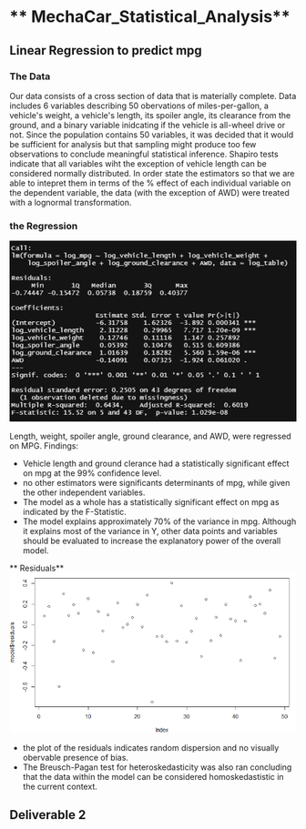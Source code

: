 # ** MechaCar_Statistical_Analysis**

## **Linear Regression to predict mpg**

### The Data
Our data consists of a cross section of data that is materially complete.  Data includes 6 variables describing 50 obervations of miles-per-gallon, a vehicle's weight, a vehicle's length, its spoiler angle, its clearance from the ground, and a binary variable inidcating if the vehicle is all-wheel drive or not.  Since the population contains 50 variables, it was decided that it would be sufficient for analysis but that sampling might produce too few observations to conclude meaningful statistical inference.  Shapiro tests indicate that all variables wiht the exception of vehicle length can be considered normally distributed. In order state the estimators so that we are able to intepret them in terms of the % effect of each individual variable on the dependent variable, the data (with the exception of AWD) were treated with a lognormal transformation. 

### the Regression
![summary](regressio_summary.png)

Length, weight, spoiler angle, ground clearance, and AWD, were regressed on MPG.
Findings: 
 - Vehicle length and ground clerance had a statistically significant effect on mpg at the 99% confidence level. 
 - no other estimators were significants determinants of mpg, while given the other independent variables. 
 - The model as a whole has a statistically significant effect on mpg as indicated by the F-Statistic. 
 - The model explains approximately 70% of the variance in mpg. Although it explains most of the variance in Y, other data points and variables should be evaluated to increase the explanatory power of the overall model.
  
** Residuals**
 ![residuals](residuals_plot.png)
 
 - the plot of the residuals indicates random dispersion and no visually obervable presence of bias. 
 - The Breusch-Pagan test for heteroskedasticity was also ran concluding that the data within the model can be considered homoskedastistic in the current context. 

## **Deliverable 2**



